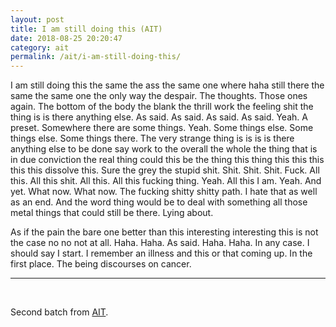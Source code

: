 ```yaml
---
layout: post
title: I am still doing this (AIT)
date: 2018-08-25 20:20:47
category: ait
permalink: /ait/i-am-still-doing-this/ 
---
```


I am still doing this the same the ass the same one where haha still there the same the same one the only way the despair. The thoughts. Those ones again. The bottom of the body the blank the thrill work the feeling shit the thing is is there anything else. As said. As said. As said. As said. Yeah. A preset. Somewhere there are some things. Yeah. Some things else. Some things else. Some things there. The very strange thing is is is is there anything else to be done say work to the overall the whole the thing that is in due conviction the real thing could this be the thing this thing this this this this this dissolve this. Sure the grey the stupid shit. Shit. Shit. Shit. Fuck. All this. All this shit. All this. All this fucking thing. Yeah. All this I am. Yeah. And yet. What now. What now. The fucking shitty shitty path. I hate that as well as an end. And the word thing would be to deal with something all those metal things that could still be there. Lying about.

As if the pain the bare one better than this interesting interesting this is not the case no no not at all. Haha. Haha. As said. Haha. Haha. In any case. I should say I start. I remember an illness and this or that coming up. In the first place. The being discourses on cancer.


---

&nbsp;
&nbsp;


Second batch from [AIT](https://github.com/jchwenger/AIT).

